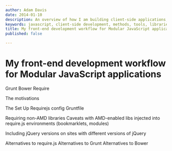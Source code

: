 ```yaml
---
author: Adam Davis
date: 2014-01-10
description: An overview of how I am building client-side applications; the technologies, libraries, and methods I use. 
keywords: javascript, client-side development, methods, tools, libraries, require.js, grunt, bower
title: My front-end development workflow for Modular JavaScript applications
published: false

---
```


My front-end development workflow for Modular JavaScript applications
========================================================

Grunt
Bower
Require

The motivations



The Set Up
Requirejs config
Gruntfile


Requiring non-AMD libraries
Caveats with AMD-enabled libs injected into require.js environments (bookmarklets, modules)

Including jQuery versions on sites with different versions of jQuery

Alternatives to require.js
Alternatives to Grunt
Alternatives to Bower





